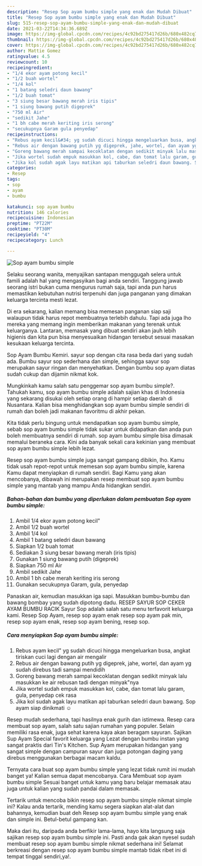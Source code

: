 ```yaml
---
description: "Resep Sop ayam bumbu simple yang enak dan Mudah Dibuat"
title: "Resep Sop ayam bumbu simple yang enak dan Mudah Dibuat"
slug: 515-resep-sop-ayam-bumbu-simple-yang-enak-dan-mudah-dibuat
date: 2021-03-22T14:34:36.689Z
image: https://img-global.cpcdn.com/recipes/4c92bd275417d26b/680x482cq70/sop-ayam-bumbu-simple-foto-resep-utama.jpg
thumbnail: https://img-global.cpcdn.com/recipes/4c92bd275417d26b/680x482cq70/sop-ayam-bumbu-simple-foto-resep-utama.jpg
cover: https://img-global.cpcdn.com/recipes/4c92bd275417d26b/680x482cq70/sop-ayam-bumbu-simple-foto-resep-utama.jpg
author: Mattie Gomez
ratingvalue: 4.5
reviewcount: 10
recipeingredient:
- "1/4 ekor ayam potong kecil"
- "1/2 buah wortel"
- "1/4 kol"
- "1 batang seledri daun bawang"
- "1/2 buah tomat"
- "3 siung besar bawang merah iris tipis"
- "1 siung bawang putih digeprek"
- "750 ml Air"
- "sedikit Jahe"
- "1 bh cabe merah keriting iris serong"
- "secukupnya Garam gula penyedap"
recipeinstructions:
- "Rebus ayam kecil&#34; yg sudah dicuci hingga mengeluarkan busa, angkat tiriskan cuci lagi dengan air mengalir"
- "Rebus air dengan bawang putih yg digeprek, jahe, wortel, dan ayam yg sudah direbus tadi sampai mendidih"
- "Goreng bawang merah sampai kecoklatan dengan sedikit minyak lalu masukkan ke air rebusan tadi dengan minyak&#34;nya"
- "Jika wortel sudah empuk masukkan kol, cabe, dan tomat lalu garam, gula, penyedap cek rasa"
- "Jika kol sudah agak layu matikan api taburkan seledri daun bawang. Sop ayam siap dinikmati ☺️"
categories:
- Resep
tags:
- sop
- ayam
- bumbu

katakunci: sop ayam bumbu 
nutrition: 146 calories
recipecuisine: Indonesian
preptime: "PT22M"
cooktime: "PT30M"
recipeyield: "4"
recipecategory: Lunch

---
```



![Sop ayam bumbu simple](https://img-global.cpcdn.com/recipes/4c92bd275417d26b/680x482cq70/sop-ayam-bumbu-simple-foto-resep-utama.jpg)

Selaku seorang wanita, menyajikan santapan menggugah selera untuk famili adalah hal yang mengasyikan bagi anda sendiri. Tanggung jawab seorang istri bukan cuma mengurus rumah saja, tapi anda pun harus memastikan kebutuhan nutrisi terpenuhi dan juga panganan yang dimakan keluarga tercinta mesti lezat.

Di era  sekarang, kalian memang bisa memesan panganan siap saji walaupun tidak harus repot membuatnya terlebih dahulu. Tapi ada juga lho mereka yang memang ingin memberikan makanan yang terenak untuk keluarganya. Lantaran, memasak yang dibuat sendiri akan jauh lebih higienis dan kita pun bisa menyesuaikan hidangan tersebut sesuai masakan kesukaan keluarga tercinta. 

Sop Ayam Bumbu Kemiri. sayur sop dengan cita rasa beda dari yang sudah ada. Bumbu sayur sop sederhana dan simple, sehingga sayur sop merupakan sayur ringan dan menyehatkan. Dengan bumbu sop ayam diatas sudah cukup dan dijamin nikmat kok.

Mungkinkah kamu salah satu penggemar sop ayam bumbu simple?. Tahukah kamu, sop ayam bumbu simple adalah sajian khas di Indonesia yang sekarang disukai oleh setiap orang di hampir setiap daerah di Nusantara. Kalian bisa menghidangkan sop ayam bumbu simple sendiri di rumah dan boleh jadi makanan favoritmu di akhir pekan.

Kita tidak perlu bingung untuk mendapatkan sop ayam bumbu simple, sebab sop ayam bumbu simple tidak sukar untuk didapatkan dan anda pun boleh membuatnya sendiri di rumah. sop ayam bumbu simple bisa dimasak memalui beraneka cara. Kini ada banyak sekali cara kekinian yang membuat sop ayam bumbu simple lebih lezat.

Resep sop ayam bumbu simple juga sangat gampang dibikin, lho. Kamu tidak usah repot-repot untuk memesan sop ayam bumbu simple, karena Kamu dapat menyiapkan di rumah sendiri. Bagi Kamu yang akan mencobanya, dibawah ini merupakan resep membuat sop ayam bumbu simple yang mantab yang mampu Anda hidangkan sendiri.

<!--inarticleads1-->

##### Bahan-bahan dan bumbu yang diperlukan dalam pembuatan Sop ayam bumbu simple:

1. Ambil 1/4 ekor ayam potong kecil&#34;
1. Ambil 1/2 buah wortel
1. Ambil 1/4 kol
1. Ambil 1 batang seledri daun bawang
1. Siapkan 1/2 buah tomat
1. Sediakan 3 siung besar bawang merah (iris tipis)
1. Gunakan 1 siung bawang putih (digeprek)
1. Siapkan 750 ml Air
1. Ambil sedikit Jahe
1. Ambil 1 bh cabe merah keriting iris serong
1. Gunakan secukupnya Garam, gula, penyedap


Panaskan air, kemudian masukkan iga sapi. Masukkan bumbu-bumbu dan bawang bombay yang sudah dipotong dadu. RESEP SAYUR SOP CEKER AYAM BUMBU RACIK Sayur Sop adalah salah satu menu terfavorit keluarga kami. Resep Sop Ayam, resep sop ayam enak resep sop ayam pak min, resep sop ayam enak, resep sop ayam bening, resep sop. 

<!--inarticleads2-->

##### Cara menyiapkan Sop ayam bumbu simple:

1. Rebus ayam kecil&#34; yg sudah dicuci hingga mengeluarkan busa, angkat tiriskan cuci lagi dengan air mengalir
1. Rebus air dengan bawang putih yg digeprek, jahe, wortel, dan ayam yg sudah direbus tadi sampai mendidih
1. Goreng bawang merah sampai kecoklatan dengan sedikit minyak lalu masukkan ke air rebusan tadi dengan minyak&#34;nya
1. Jika wortel sudah empuk masukkan kol, cabe, dan tomat lalu garam, gula, penyedap cek rasa
1. Jika kol sudah agak layu matikan api taburkan seledri daun bawang. Sop ayam siap dinikmati ☺️


Resep mudah sederhana, tapi hasilnya enak gurih dan istimewa. Resep cara membuat sop ayam, salah satu sajian rumahan yang populer. Selain memiliki rasa enak, juga sehat karena kaya akan beragam sayuran. Sajikan Sup Ayam Special favorit keluarga yang Lezat dengan bumbu instan yang sangat praktis dari Tin&#39;s Kitchen. Sup Ayam merupakan hidangan yang sangat simple dengan campuran sayur dan juga potongan daging yang direbus menggunakan berbagai macam kaldu. 

Ternyata cara buat sop ayam bumbu simple yang lezat tidak rumit ini mudah banget ya! Kalian semua dapat mencobanya. Cara Membuat sop ayam bumbu simple Sesuai banget untuk kamu yang baru belajar memasak atau juga untuk kalian yang sudah pandai dalam memasak.

Tertarik untuk mencoba bikin resep sop ayam bumbu simple nikmat simple ini? Kalau anda tertarik, mending kamu segera siapkan alat-alat dan bahannya, kemudian buat deh Resep sop ayam bumbu simple yang enak dan simple ini. Betul-betul gampang kan. 

Maka dari itu, daripada anda berfikir lama-lama, hayo kita langsung saja sajikan resep sop ayam bumbu simple ini. Pasti anda gak akan nyesel sudah membuat resep sop ayam bumbu simple nikmat sederhana ini! Selamat berkreasi dengan resep sop ayam bumbu simple mantab tidak ribet ini di tempat tinggal sendiri,ya!.

